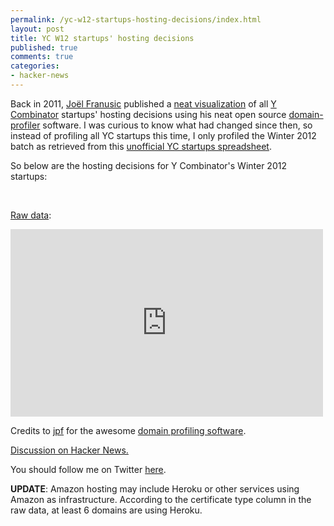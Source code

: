 ```yaml
---
permalink: /yc-w12-startups-hosting-decisions/index.html
layout: post
title: YC W12 startups' hosting decisions
published: true
comments: true
categories:
- hacker-news
---
```

<div>Back in 2011,&nbsp;<a href="https://github.com/jpf">Jo&euml;l Franusic</a> published a <a href="http://jpf.github.com/domain-profiler/ycombinator.html">neat visualization</a> of all <a href="http://www.ycombinator.com">Y Combinator</a> startups' hosting decisions using his neat open source <a href="https://github.com/jpf/domain-profiler">domain-profiler</a> software. I was curious to know what had changed since then, so instead of profiling all YC startups this time, I only profiled the Winter 2012 batch as retrieved from this <a href="https:docs.google.comspreadsheetccc?key=0AkkhSN3vaY4jdF90b1l1Vnl5NmZjaTBNQWlJYVozMEE#gid=0 ">unofficial YC startups spreadsheet</a>.</div>
<p />
<div>So below are the hosting decisions for Y Combinator's Winter 2012 startups:</div>
<p />
<div><img src="http://chart.apis.google.com/chart?chco=CFF09E,A8DBA8,79BD9A,3B8686,0B486B&amp;chd=s:CCCCCFHHHP9&amp;chl=SoftLayer|DreamHost|CloudFlare|1+and+1|Rackspace|DNS+issue|Linode|Go+Daddy|Media+Temple|Other+%2F+Self+Hosted|Amazon&amp;chtt=Web+Host&amp;cht=p&amp;chs=400x200&amp;chxr=0,1,24" alt="" /> <img src="http://chart.apis.google.com/chart?chco=CFF09E,A8DBA8,79BD9A,3B8686,0B486B&amp;chd=s:BBBBBD9&amp;chl=1+and+1|None|Self+Hosted|Mailgun|Other+%2F+Self+Hosted|Go+Daddy|Google&amp;chtt=Email+Host&amp;cht=p&amp;chs=400x200&amp;chxr=0,1,35" alt="" /> <img src="http://chart.apis.google.com/chart?chco=CFF09E,A8DBA8,79BD9A,3B8686,0B486B&amp;chd=s:FFFFFLLLQQQ49&amp;chl=Self+Hosted|DreamHost|Rackspace|WebFaction|eNom|Name.com|1+and+1|Media+Temple|Linode|CloudFlare|Other+%2F+Self+Hosted|Go+Daddy|Amazon&amp;chtt=DNS+Host&amp;cht=p&amp;chs=400x200&amp;chxr=0,1,11" alt="" /> <img src="http://chart.apis.google.com/chart?chco=CFF09E,A8DBA8,79BD9A,3B8686,0B486B&amp;chd=s:CCFFRX9&amp;chl=Tucows|1+and+1|Gandi+SAS|Name.com|Other+%2F+Self+Hosted|eNom|Go+Daddy&amp;chtt=Registrar&amp;cht=p&amp;chs=400x200&amp;chxr=0,1,21" alt="" /> <img src="http://chart.apis.google.com/chart?chco=CFF09E,A8DBA8,79BD9A,3B8686,0B486B&amp;chd=s:Hmu2229&amp;chl=VeriSign|Go+Daddy|Other+%2F+Self+Hosted|GeoTrust|Comodo+Group|None|DigiCert&amp;chtt=SSL+Issuer&amp;cht=p&amp;chs=400x200&amp;chxr=0,1,8" alt="" /> <img src="http://chart.apis.google.com/chart?chco=CFF09E,A8DBA8,79BD9A,3B8686,0B486B&amp;chd=s:Um9&amp;chl=None|normal|star&amp;chtt=Certificate+Type&amp;cht=p&amp;chs=400x200&amp;chxr=0,7,21" alt="" /></div>
<p><a href="https://docs.google.com/spreadsheet/ccc?key=0Ara_YbXDNXjrdEFnM3h3RlZZZFdfQmFCdFZEWFVpQmc">Raw data</a>:</p>
<p><iframe src="https://docs.google.com/spreadsheet/pub?key=0Ara_YbXDNXjrdEFnM3h3RlZZZFdfQmFCdFZEWFVpQmc&amp;single=true&amp;gid=0&amp;output=html&amp;widget=true" frameborder="0" height="300" width="500"></iframe></p>
<p>Credits to <a href="https://github.com/jpf">jpf</a> for the awesome <a href="https://github.com/jpf/domain-profiler">domain profiling software</a>.</p>
<p><a href="http://news.ycombinator.com/item?id=4429438">Discussion on Hacker News.</a></p>
<p>You should follow me on Twitter <a href="http://www.youtube.com/watch?v=dQw4w9WgXcQ">here</a>.</p>
<p><strong>UPDATE</strong>: Amazon hosting may include Heroku or other services using Amazon as infrastructure. According to the certificate type column in the raw data, at least 6 domains are using Heroku.</p>
